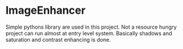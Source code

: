 # ImageEnhancer
Simple pythons library are used in this project.
Not a resource hungry project can run almost at entry level system.
Basically shadows and saturation and contrast enhancing is done.
